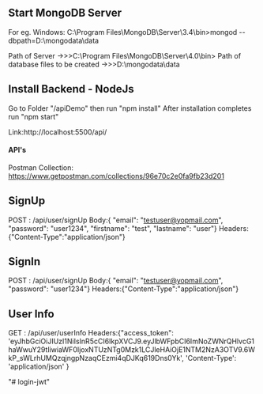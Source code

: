 ## Start MongoDB Server
For eg.
Windows: 
C:\Program Files\MongoDB\Server\3.4\bin>mongod --dbpath=D:\mongodata\data  

Path of Server ->>>C:\Program Files\MongoDB\Server\4.0\bin>
Path of database files to be created ->>>D:\mongodata\data 


## Install Backend - NodeJs
Go to Folder "/apiDemo" then run "npm install"
After installation completes run "npm start"

Link:http://localhost:5500/api/


#### API's

Postman Collection:
https://www.getpostman.com/collections/96e70c2e0fa9fb23d201

## SignUp
POST : /api/user/signUp
Body:{  "email": "testuser@yopmail.com", "password": "user1234",  "firstname": "test", "lastname": "user"}
Headers:{"Content-Type":"application/json"}

## SignIn
POST : /api/user/signUp
Body:{  "email": "testuser@yopmail.com", "password": "user1234"}
Headers:{"Content-Type":"application/json"}

## User Info
GET : /api/user/userInfo
Headers:{"access_token": 'eyJhbGciOiJIUzI1NiIsInR5cCI6IkpXVCJ9.eyJlbWFpbCI6ImNoZWNrQHlvcG1haWwuY29tIiwiaWF0IjoxNTUzNTg0Mzk1LCJleHAiOjE1NTM2NzA3OTV9.6WkP_sWLrhUMQzqjngpNzaqCEzmi4qDJKq619Dns0Yk',
     'Content-Type': 'application/json' }




"# login-jwt" 
